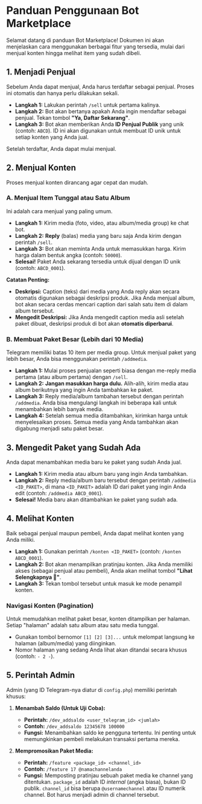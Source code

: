 # Panduan Penggunaan Bot Marketplace

Selamat datang di panduan Bot Marketplace! Dokumen ini akan menjelaskan cara menggunakan berbagai fitur yang tersedia, mulai dari menjual konten hingga melihat item yang sudah dibeli.

## 1. Menjadi Penjual

Sebelum Anda dapat menjual, Anda harus terdaftar sebagai penjual. Proses ini otomatis dan hanya perlu dilakukan sekali.

- **Langkah 1:** Lakukan perintah `/sell` untuk pertama kalinya.
- **Langkah 2:** Bot akan bertanya apakah Anda ingin mendaftar sebagai penjual. Tekan tombol **"Ya, Daftar Sekarang"**.
- **Langkah 3:** Bot akan memberikan Anda **ID Penjual Publik** yang unik (contoh: `ABCD`). ID ini akan digunakan untuk membuat ID unik untuk setiap konten yang Anda jual.

Setelah terdaftar, Anda dapat mulai menjual.

## 2. Menjual Konten

Proses menjual konten dirancang agar cepat dan mudah.

### A. Menjual Item Tunggal atau Satu Album

Ini adalah cara menjual yang paling umum.

- **Langkah 1:** Kirim media (foto, video, atau album/media group) ke chat bot.
- **Langkah 2:** **Reply** (balas) media yang baru saja Anda kirim dengan perintah `/sell`.
- **Langkah 3:** Bot akan meminta Anda untuk memasukkan harga. Kirim harga dalam bentuk angka (contoh: `50000`).
- **Selesai!** Paket Anda sekarang tersedia untuk dijual dengan ID unik (contoh: `ABCD_0001`).

**Catatan Penting:**
- **Deskripsi:** Caption (teks) dari media yang Anda reply akan secara otomatis digunakan sebagai deskripsi produk. Jika Anda menjual album, bot akan secara cerdas mencari caption dari salah satu item di dalam album tersebut.
- **Mengedit Deskripsi:** Jika Anda mengedit caption media asli setelah paket dibuat, deskripsi produk di bot akan **otomatis diperbarui**.

### B. Membuat Paket Besar (Lebih dari 10 Media)

Telegram memiliki batas 10 item per media group. Untuk menjual paket yang lebih besar, Anda bisa menggunakan perintah `/addmedia`.

- **Langkah 1:** Mulai proses penjualan seperti biasa dengan me-reply media pertama (atau album pertama) dengan `/sell`.
- **Langkah 2:** **Jangan masukkan harga dulu.** Alih-alih, kirim media atau album berikutnya yang ingin Anda tambahkan ke paket.
- **Langkah 3:** Reply media/album tambahan tersebut dengan perintah `/addmedia`. Anda bisa mengulangi langkah ini beberapa kali untuk menambahkan lebih banyak media.
- **Langkah 4:** Setelah semua media ditambahkan, kirimkan harga untuk menyelesaikan proses. Semua media yang Anda tambahkan akan digabung menjadi satu paket besar.

## 3. Mengedit Paket yang Sudah Ada

Anda dapat menambahkan media baru ke paket yang sudah Anda jual.

- **Langkah 1:** Kirim media atau album baru yang ingin Anda tambahkan.
- **Langkah 2:** Reply media/album baru tersebut dengan perintah `/addmedia <ID_PAKET>`, di mana `<ID_PAKET>` adalah ID dari paket yang ingin Anda edit (contoh: `/addmedia ABCD_0001`).
- **Selesai!** Media baru akan ditambahkan ke paket yang sudah ada.

## 4. Melihat Konten

Baik sebagai penjual maupun pembeli, Anda dapat melihat konten yang Anda miliki.

- **Langkah 1:** Gunakan perintah `/konten <ID_PAKET>` (contoh: `/konten ABCD_0001`).
- **Langkah 2:** Bot akan menampilkan pratinjau konten. Jika Anda memiliki akses (sebagai penjual atau pembeli), Anda akan melihat tombol **"Lihat Selengkapnya 📂"**.
- **Langkah 3:** Tekan tombol tersebut untuk masuk ke mode penampil konten.

### Navigasi Konten (Pagination)

Untuk memudahkan melihat paket besar, konten ditampilkan per halaman. Setiap "halaman" adalah satu album atau satu media tunggal.

- Gunakan tombol bernomor `[1] [2] [3]...` untuk melompat langsung ke halaman (album/media) yang diinginkan.
- Nomor halaman yang sedang Anda lihat akan ditandai secara khusus (contoh: `- 2 -`).

## 5. Perintah Admin

Admin (yang ID Telegram-nya diatur di `config.php`) memiliki perintah khusus:

1.  **Menambah Saldo (Untuk Uji Coba):**
    *   **Perintah:** `/dev_addsaldo <user_telegram_id> <jumlah>`
    *   **Contoh:** `/dev_addsaldo 12345678 100000`
    *   **Fungsi:** Menambahkan saldo ke pengguna tertentu. Ini penting untuk memungkinkan pembeli melakukan transaksi pertama mereka.

2.  **Mempromosikan Paket Media:**
    *   **Perintah:** `/feature <package_id> <channel_id>`
    *   **Contoh:** `/feature 17 @namachannelanda`
    *   **Fungsi:** Memposting pratinjau sebuah paket media ke channel yang ditentukan. `package_id` adalah ID *internal* (angka biasa), bukan ID publik. `channel_id` bisa berupa `@usernamechannel` atau ID numerik channel. Bot harus menjadi admin di channel tersebut.
